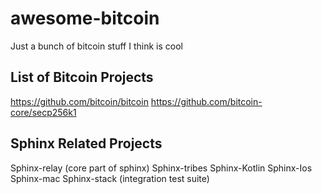 # awesome-bitcoin
Just a bunch of bitcoin stuff I think is cool

## List of Bitcoin Projects
https://github.com/bitcoin/bitcoin
https://github.com/bitcoin-core/secp256k1

## Sphinx Related Projects
Sphinx-relay (core part of sphinx)
Sphinx-tribes
Sphinx-Kotlin
Sphinx-Ios
Sphinx-mac
Sphinx-stack (integration test suite)
